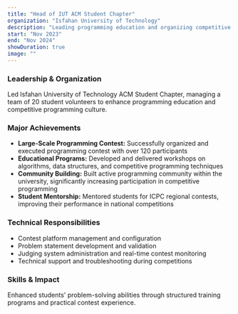 ```yaml
---
title: "Head of IUT ACM Student Chapter"
organization: "Isfahan University of Technology"
description: "Leading programming education and organizing competitive programming events"
start: "Nov 2023"
end: "Nov 2024"
showDuration: true
image: ""
---
```


### Leadership & Organization
Led Isfahan University of Technology ACM Student Chapter, managing a team of 20 student volunteers to enhance programming education and competitive programming culture.

### Major Achievements
- **Large-Scale Programming Contest:** Successfully organized and executed programming contest with over 120 participants
- **Educational Programs:** Developed and delivered workshops on algorithms, data structures, and competitive programming techniques
- **Community Building:** Built active programming community within the university, significantly increasing participation in competitive programming
- **Student Mentorship:** Mentored students for ICPC regional contests, improving their performance in national competitions

### Technical Responsibilities
- Contest platform management and configuration
- Problem statement development and validation
- Judging system administration and real-time contest monitoring
- Technical support and troubleshooting during competitions

### Skills & Impact
Enhanced students' problem-solving abilities through structured training programs and practical contest experience.

